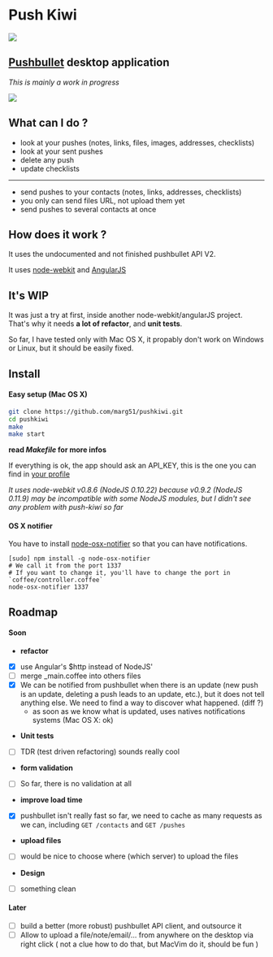 # Push Kiwi

![](http://i.uto.io/jk2ND)


## [Pushbullet](https://www.pushbullet.com) desktop application

_This is mainly a work in progress_

![](http://i.uto.io/jk5MA)

## What can I do ?

- look at your pushes (notes, links, files, images, addresses, checklists)
- look at your sent pushes
- delete any push
- update checklists

***

- send pushes to your contacts (notes, links, addresses, checklists)
- you only can send files URL, not upload them yet
- send pushes to several contacts at once


## How does it work ?

It uses the undocumented and not finished pushbullet API V2.

It uses [node-webkit](https://github.com/rogerwang/node-webkit) and [AngularJS](angularjs.org)

## It's WIP

It was just a try at first, inside another node-webkit/angularJS project. That's why it needs **a lot of refactor**, and **unit tests**.

So far, I have tested only with Mac OS X, it propably don't work on Windows or Linux, but it should be easily fixed.

## Install

#### Easy setup (Mac OS X)

```bash
git clone https://github.com/marg51/pushkiwi.git
cd pushkiwi
make
make start
```
**read _Makefile_ for more infos**

If everything is ok, the app should ask an API_KEY, this is the one you can find in [your profile](https://www.pushbullet.com/account)

_It uses node-webkit v0.8.6 (NodeJS 0.10.22) because v0.9.2 (NodeJS 0.11.9) may be incompatible with some NodeJS modules, but I didn't see any problem with push-kiwi so far_

#### OS X notifier

You have to install [node-osx-notifier](https://github.com/azoff/node-osx-notifier) so that you can have notifications.

```
[sudo] npm install -g node-osx-notifier
# We call it from the port 1337
# If you want to change it, you'll have to change the port in `coffee/controller.coffee`
node-osx-notifier 1337
```

## Roadmap


#### Soon 

- **refactor**
 - [x] use Angular's $http instead of NodeJS'
 - [ ] merge _main.coffee into others files
 - [x] We can be notified from pushbullet when there is an update (new push is an update, deleting a push leads to an update, etc.), but it does not tell anything else. We need to find a way to discover what happened. (diff ?)
 	- as soon as we know what is updated, uses natives notifications systems (Mac OS X: ok)
- **Unit tests**
 - [ ] TDR (test driven refactoring) sounds really cool
- **form validation**
 - [ ] So far, there is no validation at all
- **improve load time**
 - [x] pushbullet isn't really fast so far, we need to cache as many requests as we can, including `GET /contacts` and `GET /pushes`
- **upload files**
 - [ ] would be nice to choose where (which server) to upload the files
- **Design**
 - [ ] something clean


#### Later

- [ ] build a better (more robust) pushbullet API client, and outsource it
- [ ] Allow to upload a file/note/email/... from anywhere on the desktop via right click ( not a clue how to do that, but MacVim do it, should be fun )
